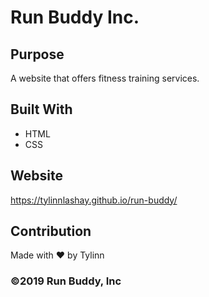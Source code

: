# Run Buddy Inc.

## Purpose
A website that offers fitness training services.

## Built With
* HTML
* CSS

## Website
https://tylinnlashay.github.io/run-buddy/

## Contribution
Made with :heart: by Tylinn

### :copyright:2019 Run Buddy, Inc
